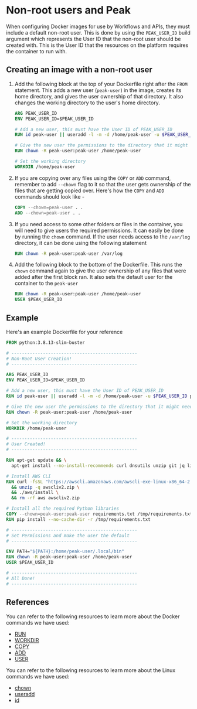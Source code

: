 # Non-root users and Peak
When configuring Docker images for use by Workflows and APIs, they must include a default non-root user.
This is done by using the `PEAK_USER_ID` build argument which represents the User ID that the non-root user should be created with. This is the User ID that the resources on the platform requires the container to run with.

## Creating an image with a non-root user
1. Add the following block at the top of your Dockerfile right after the `FROM` statement. This adds a new user (`peak-user`) in the image, creates its home directory, and gives the user ownership of that directory. It also changes the working directory to the user's home directory.
   ```Dockerfile
   ARG PEAK_USER_ID
   ENV PEAK_USER_ID=$PEAK_USER_ID

   # Add a new user, this must have the User ID of PEAK_USER_ID
   RUN id peak-user || useradd -l -m -d /home/peak-user -u $PEAK_USER_ID peak-user

   # Give the new user the permissions to the directory that it might need
   RUN chown -R peak-user:peak-user /home/peak-user

   # Set the working directory
   WORKDIR /home/peak-user
   ```
2. If you are copying over any files using the `COPY` or `ADD` command, remember to add `--chown` flag to it so that the user gets ownership of the files that are getting copied over. Here's how the `COPY` and `ADD` commands should look like -
   ```Dockerfile
   COPY --chown=peak-user . .
   ADD --chown=peak-user . .
   ```
3. If you need access to some other folders or files in the container, you will need to give users the required permissions. It can easily be done by running the `chown` command. If the user needs access to the `/var/log` directory, it can be done using the following statement
   ```Dockerfile
   RUN chown -R peak-user:peak-user /var/log
   ```
4. Add the following block to the bottom of the Dockerfile. This runs the `chown` command again to give the user ownership of any files that were added after the first block ran. It also sets the default user for the container to the `peak-user`
   ```Dockerfile
   RUN chown -R peak-user:peak-user /home/peak-user
   USER $PEAK_USER_ID
   ```

## Example
Here's an example Dockerfile for your reference
```Dockerfile
FROM python:3.8.13-slim-buster

# ------------------------------------------------
# Non-Root User Creation!
# ------------------------------------------------

ARG PEAK_USER_ID
ENV PEAK_USER_ID=$PEAK_USER_ID

# Add a new user, this must have the User ID of PEAK_USER_ID
RUN id peak-user || useradd -l -m -d /home/peak-user -u $PEAK_USER_ID peak-user

# Give the new user the permissions to the directory that it might need
RUN chown -R peak-user:peak-user /home/peak-user

# Set the working directory
WORKDIR /home/peak-user

# ------------------------------------------------
# User Created!
# ------------------------------------------------

RUN apt-get update && \
  apt-get install --no-install-recommends curl dnsutils unzip git jq libpq-dev python-dev build-essential -y 

# Install AWS CLI
RUN curl -fsSL "https://awscli.amazonaws.com/awscli-exe-linux-x86_64-2.2.5.zip" -o "awscliv2.zip" \
  && unzip -q awscliv2.zip \
  && ./aws/install \
  && rm -rf aws awscliv2.zip

# Install all the required Python libraries
COPY --chown=peak-user:peak-user requirements.txt /tmp/requirements.txt
RUN pip install --no-cache-dir -r /tmp/requirements.txt

# ------------------------------------------------
# Set Permissions and make the user the default
# ------------------------------------------------

ENV PATH="${PATH}:/home/peak-user/.local/bin"
RUN chown -R peak-user:peak-user /home/peak-user
USER $PEAK_USER_ID

# ------------------------------------------------
# All Done!
# ------------------------------------------------
```

## References
You can refer to the following resources to learn more about the Docker commands we have used:
- [RUN](https://docs.docker.com/engine/reference/builder/#run)
- [WORKDIR](https://docs.docker.com/engine/reference/builder/#workdir)
- [COPY](https://docs.docker.com/engine/reference/builder/#copy)
- [ADD](https://docs.docker.com/engine/reference/builder/#add)
- [USER](https://docs.docker.com/engine/reference/builder/#user)

You can refer to the following resources to learn more about the Linux commands we have used:
- [chown](https://linux.die.net/man/1/chown)
- [useradd](https://man7.org/linux/man-pages/man8/useradd.8.html)
- [id](https://man7.org/linux/man-pages/man1/id.1.html)

